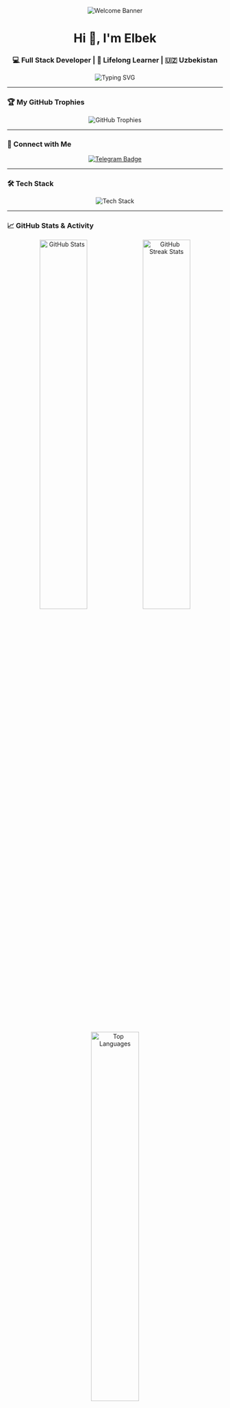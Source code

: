 <!-- Banner -->
<p align="center">
<img src="https://capsule-render.vercel.app/api?type=waving&color=gradient&height=200&section=header&text=Welcome%20to%20Akramov's%20GitHub!&fontSize=50&fontColor=ffffff&animation=fadeIn" alt="Welcome Banner" />
</p>

<h1 align="center">Hi 👋, I'm Elbek</h1>
<h3 align="center">💻 Full Stack Developer | 🧠 Lifelong Learner | 🇺🇿 Uzbekistan</h3>

<p align="center">
  <img src="https://readme-typing-svg.herokuapp.com?font=Fira+Code&size=24&pause=1000&color=00F7FF&center=true&vCenter=true&width=600&lines=Web+%7C+Bot+Developer+%7C+Gamer;Open+to+collaboration+%26+freelance+projects;Follow+me+on+YouTube+for+cool+content!" alt="Typing SVG" />
</p>

---

### 🏆 My GitHub Trophies

<p align="center">
  <img src="https://github-profile-trophy.vercel.app/?username=ElbekIT&theme=radical&no-frame=true&column=7" alt="GitHub Trophies"/>
</p>

---

### 🔗 Connect with Me

<p align="center">
<a href="https://t.me/akramov.exe" target="_blank"><img src="https://img.shields.io/badge/Telegram-26A5E4?style=for-the-badge&logo=telegram&logoColor=white" alt="Telegram Badge"/></a>
</p>

---

### 🛠️ Tech Stack

<p align="center">
  <img src="https://skillicons.dev/icons?i=html,css,js,react,nodejs,express,python,mongodb,git,github,vscode,figma" alt="Tech Stack" />
</p>

---

### 📈 GitHub Stats & Activity

<!-- Stats and Contributions Section -->

<p align="center">
  <img width="47%" src="https://github-readme-stats.vercel.app/api?username=ElbekIT&show_icons=true&count_private=true&hide_title=true&hide_border=true&theme=tokyonight&include_all_commits=true&hide=prs&card_width=400" alt="GitHub Stats"/>
  <img width="47%" src="https://github-readme-streak-stats.herokuapp.com?user=ElbekIT&theme=tokyonight&date_format=M%20j%5B%2C%20Y%5D&card_width=400" alt="GitHub Streak Stats"/>
</p>

<p align="center">
  <img width="47%" src="https://github-readme-stats.vercel.app/api/top-langs/?username=ElbekIT&layout=compact&theme=tokyonight&hide_border=true" alt="Top Languages"/>
</p>

<p align="center">
  <img width="47%" src="https://github-readme-activity-graph.vercel.app/graph?username=ElbekIT&theme=github-compact&area=true&hide_border=true" alt="Activity Graph"/>
</p>

---

### 📹 Check My YouTube Channel!

🎮 Gaming, 💻 Programming, 🧠 Tips & Tricks  
📺 

<a href="https://www.youtube.com/" target="_blank">
  <img src="" alt="YouTube Banner" width="400"/>
</a>

---

### 📌 About Me

- 🔭 I’m building powerful bots and websites
- 🧠 Always learning something new
- 🎮 Love mixing gaming and codingf
- 📫 Reach me via Telegram: [@akramov.exe](https://t.me/elbekwep)

---

> “Create. Code. Conquer.” – Lazizbek

<p align="center">
  <img src="https://capsule-render.vercel.app/api?type=waving&color=gradient&height=120&section=footer" />
</p>
